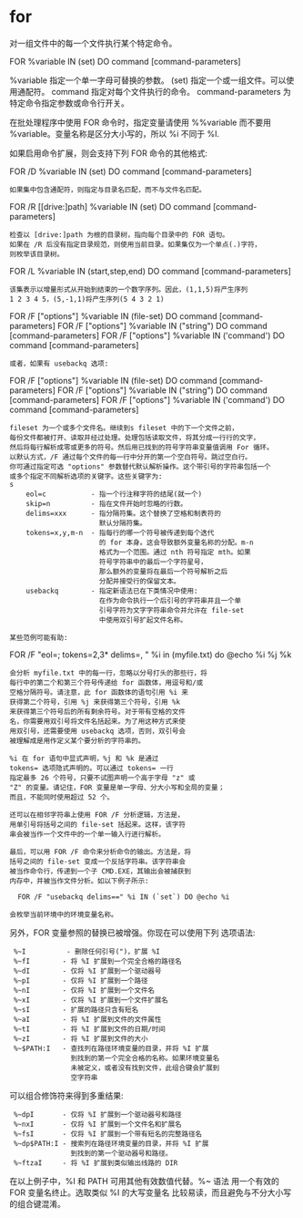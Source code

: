 # for

对一组文件中的每一个文件执行某个特定命令。

FOR %variable IN (set) DO command \[command-parameters]

%variable  指定一个单一字母可替换的参数。
(set)      指定一个或一组文件。可以使用通配符。
command    指定对每个文件执行的命令。
command-parameters
为特定命令指定参数或命令行开关。

在批处理程序中使用 FOR 命令时，指定变量请使用 %%variable
而不要用 %variable。变量名称是区分大小写的，所以 %i 不同于 %I.

如果启用命令扩展，则会支持下列 FOR 命令的其他格式:

FOR /D %variable IN (set) DO command \[command-parameters]

```纯文本
如果集中包含通配符，则指定与目录名匹配，而不与文件名匹配。
```

FOR /R \[\[drive:]path] %variable IN (set) DO command \[command-parameters]

```纯文本
检查以 [drive:]path 为根的目录树，指向每个目录中的 FOR 语句。
如果在 /R 后没有指定目录规范，则使用当前目录。如果集仅为一个单点(.)字符，
则枚举该目录树。
```

FOR /L %variable IN (start,step,end) DO command \[command-parameters]

```纯文本
该集表示以增量形式从开始到结束的一个数字序列。因此，(1,1,5)将产生序列
1 2 3 4 5，(5,-1,1)将产生序列(5 4 3 2 1)
```

FOR /F \["options"] %variable IN (file-set) DO command \[command-parameters]
FOR /F \["options"] %variable IN ("string") DO command \[command-parameters]
FOR /F \["options"] %variable IN ('command') DO command \[command-parameters]

```纯文本
或者，如果有 usebackq 选项:
```

FOR /F \["options"] %variable IN (file-set) DO command \[command-parameters]
FOR /F \["options"] %variable IN ("string") DO command \[command-parameters]
FOR /F \["options"] %variable IN ('command') DO command \[command-parameters]

```纯文本
fileset 为一个或多个文件名。继续到s fileset 中的下一个文件之前，
每份文件都被打开、读取并经过处理。处理包括读取文件，将其分成一行行的文字，
然后将每行解析成零或更多的符号。然后用已找到的符号字符串变量值调用 For 循环。
以默认方式，/F 通过每个文件的每一行中分开的第一个空白符号。跳过空白行。
你可通过指定可选 "options" 参数替代默认解析操作。这个带引号的字符串包括一个
或多个指定不同解析选项的关键字。这些关键字为:
s
    eol=c           - 指一个行注释字符的结尾(就一个)
    skip=n          - 指在文件开始时忽略的行数。
    delims=xxx      - 指分隔符集。这个替换了空格和制表符的
                      默认分隔符集。
    tokens=x,y,m-n  - 指每行的哪一个符号被传递到每个迭代
                      的 for 本身。这会导致额外变量名称的分配。m-n
                      格式为一个范围。通过 nth 符号指定 mth。如果
                      符号字符串中的最后一个字符星号，
                      那么额外的变量将在最后一个符号解析之后
                      分配并接受行的保留文本。
    usebackq        - 指定新语法已在下类情况中使用:
                      在作为命令执行一个后引号的字符串并且一个单
                      引号字符为文字字符串命令并允许在 file-set
                      中使用双引号扩起文件名称。

某些范例可能有助:
```

FOR /F "eol=; tokens=2,3\* delims=, " %i in (myfile.txt) do @echo %i %j %k

```纯文本
会分析 myfile.txt 中的每一行，忽略以分号打头的那些行，将
每行中的第二个和第三个符号传递给 for 函数体，用逗号和/或
空格分隔符号。请注意，此 for 函数体的语句引用 %i 来
获得第二个符号，引用 %j 来获得第三个符号，引用 %k
来获得第三个符号后的所有剩余符号。对于带有空格的文件
名，你需要用双引号将文件名括起来。为了用这种方式来使
用双引号，还需要使用 usebackq 选项，否则，双引号会
被理解成是用作定义某个要分析的字符串的。

%i 在 for 语句中显式声明，%j 和 %k 是通过
tokens= 选项隐式声明的。可以通过 tokens= 一行
指定最多 26 个符号，只要不试图声明一个高于字母 "z" 或
"Z" 的变量。请记住，FOR 变量是单一字母、分大小写和全局的变量；
而且，不能同时使用超过 52 个。

还可以在相邻字符串上使用 FOR /F 分析逻辑，方法是，
用单引号将括号之间的 file-set 括起来。这样，该字符
串会被当作一个文件中的一个单一输入行进行解析。

最后，可以用 FOR /F 命令来分析命令的输出。方法是，将
括号之间的 file-set 变成一个反括字符串。该字符串会
被当作命令行，传递到一个子 CMD.EXE，其输出会被捕获到
内存中，并被当作文件分析。如以下例子所示:

  FOR /F "usebackq delims==" %i IN (`set`) DO @echo %i

会枚举当前环境中的环境变量名称。
```

另外，FOR 变量参照的替换已被增强。你现在可以使用下列
选项语法:

```纯文本
 %~I          - 删除任何引号(")，扩展 %I
 %~fI        - 将 %I 扩展到一个完全合格的路径名
 %~dI        - 仅将 %I 扩展到一个驱动器号
 %~pI        - 仅将 %I 扩展到一个路径
 %~nI        - 仅将 %I 扩展到一个文件名
 %~xI        - 仅将 %I 扩展到一个文件扩展名
 %~sI        - 扩展的路径只含有短名
 %~aI        - 将 %I 扩展到文件的文件属性
 %~tI        - 将 %I 扩展到文件的日期/时间
 %~zI        - 将 %I 扩展到文件的大小
 %~$PATH:I   - 查找列在路径环境变量的目录，并将 %I 扩展
               到找到的第一个完全合格的名称。如果环境变量名
               未被定义，或者没有找到文件，此组合键会扩展到
               空字符串
```

可以组合修饰符来得到多重结果:

```纯文本
 %~dpI       - 仅将 %I 扩展到一个驱动器号和路径
 %~nxI       - 仅将 %I 扩展到一个文件名和扩展名
 %~fsI       - 仅将 %I 扩展到一个带有短名的完整路径名
 %~dp$PATH:I - 搜索列在路径环境变量的目录，并将 %I 扩展
               到找到的第一个驱动器号和路径。
 %~ftzaI     - 将 %I 扩展到类似输出线路的 DIR
```

在以上例子中，%I 和 PATH 可用其他有效数值代替。%\~ 语法
用一个有效的 FOR 变量名终止。选取类似 %I 的大写变量名
比较易读，而且避免与不分大小写的组合键混淆。
